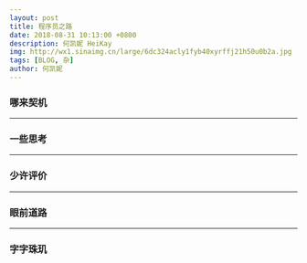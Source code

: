```yaml
---
layout: post
title: 程序员之路
date: 2018-08-31 10:13:00 +0800
description: 何凯妮 HeiKay
img: http://wx1.sinaimg.cn/large/6dc324acly1fyb40xyrffj21h50u0b2a.jpg
tags: [BLOG, 杂]
author: 何凯妮
---
```


### 哪来契机

---

### 一些思考

---

### 少许评价

---

### 眼前道路

---

### 字字珠玑
